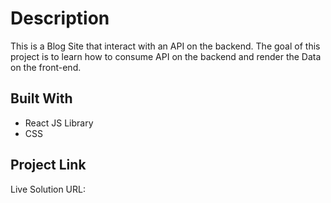 # Description
This is a Blog Site that interact with an API on the backend. The goal of this project is to learn how to consume API on the backend and render the Data on the front-end.

## Built With

* React JS Library
* CSS

## Project Link
Live Solution URL: 


